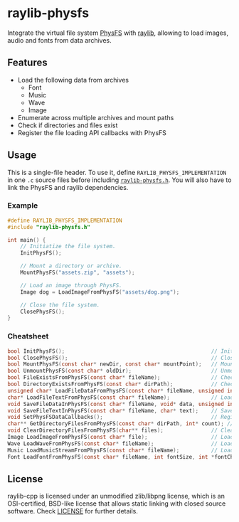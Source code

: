 # raylib-physfs

Integrate the virtual file system [PhysFS](https://icculus.org/physfs/) with [raylib](https://www.raylib.com/), allowing to load images, audio and fonts from data archives.

## Features

- Load the following data from archives
    - Font
    - Music
    - Wave
    - Image
- Enumerate across multiple archives and mount paths
- Check if directories and files exist
- Register the file loading API callbacks with PhysFS

## Usage

This is a single-file header. To use it, define `RAYLIB_PHYSFS_IMPLEMENTATION` in one `.c` source files before including [`raylib-physfs.h`](include/raylib-physfs.h). You will also have to link the PhysFS and raylib dependencies.

### Example

``` c
#define RAYLIB_PHYSFS_IMPLEMENTATION
#include "raylib-physfs.h"

int main() {
    // Initiatize the file system.
    InitPhysFS();

    // Mount a directory or archive.
    MountPhysFS("assets.zip", "assets");

    // Load an image through PhysFS.
    Image dog = LoadImageFromPhysFS("assets/dog.png");

    // Close the file system.
    ClosePhysFS();
}
```

### Cheatsheet

``` c
bool InitPhysFS();                                              // Initialize the PhysFS file system
bool ClosePhysFS();                                             // Close the PhysFS file system
bool MountPhysFS(const char* newDir, const char* mountPoint);   // Mount the given directory at a mount point
bool UnmountPhysFS(const char* oldDir);                         // Unmounts the given directory
bool FileExistsFromPhysFS(const char* fileName);                // Check if the given file exists in PhysFS
bool DirectoryExistsFromPhysFS(const char* dirPath);            // Check if the given directory exists in PhysFS
unsigned char* LoadFileDataFromPhysFS(const char* fileName, unsigned int* bytesRead); // Load a data buffer from PhysFS (memory should be freed)
char* LoadFileTextFromPhysFS(const char* fileName);             // Load text from a file (memory should be freed)
void SaveFileDataInPhysFS(const char* fileName, void* data, unsigned int bytesToWrite); // Save the given file data in PhysFS
void SaveFileTextInPhysFS(const char* fileName, char* text);    // Save the given file text in PhysFS
void SetPhysFSDataCallbacks();                                  // Register all the PhysFS load/save file callbacks
char** GetDirectoryFilesFromPhysFS(const char* dirPath, int* count); // Get filenames in a directory path (memory should be freed)
void ClearDirectoryFilesFromPhysFS(char** files);               // Clear directory files paths buffers (free memory)
Image LoadImageFromPhysFS(const char* file);                    // Load an image from PhysFS
Wave LoadWaveFromPhysFS(const char* fileName);                  // Load wave data from PhysFS
Music LoadMusicStreamFromPhysFS(const char* fileName);          // Load music data from PhysFS
Font LoadFontFromPhysFS(const char* fileName, int fontSize, int *fontChars, int charsCount); // Load a font from PhysFS
```

## License

raylib-cpp is licensed under an unmodified zlib/libpng license, which is an OSI-certified, BSD-like license that allows static linking with closed source software. Check [LICENSE](LICENSE) for further details.
